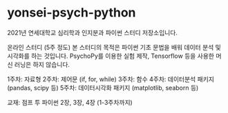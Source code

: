 # yonsei-psych-python
2021년 연세대학교 심리학과 인지분과 파이썬 스터디 저장소입니다.

온라인 스터디 (5주 정도)
본 스터디의 목적은 파이썬 기초 문법을 배워 데이터 분석 및 시각화를 하는 것입니다. 
PsychoPy를 이용한 실험 제작, Tensorflow 등을 사용한 머신 러닝은 하지 않습니다.

1주차: 자료형
2주차: 제어문 (if, for, while)
3주차: 함수
4주차: 데이터분석 패키지 (pandas, scipy 등)
5주차: 데이터시각화 패키지 (matplotlib, seaborn 등)

교재: 점프 투 파이썬 2장, 3장, 4장 (1-3주차까지)

